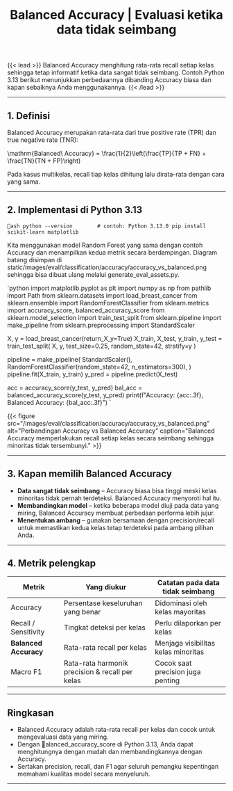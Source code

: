 ﻿---
title: "Balanced Accuracy | Evaluasi ketika data tidak seimbang"
linkTitle: "Balanced Accuracy"
seo_title: "Balanced Accuracy | Evaluasi ketika data tidak seimbang"
pre: "4.3.6 "
weight: 6
---

{{< lead >}}
Balanced Accuracy menghitung rata-rata recall setiap kelas sehingga tetap informatif ketika data sangat tidak seimbang. Contoh Python 3.13 berikut menunjukkan perbedaannya dibanding Accuracy biasa dan kapan sebaiknya Anda menggunakannya.
{{< /lead >}}

---

## 1. Definisi

Balanced Accuracy merupakan rata-rata dari true positive rate (TPR) dan true negative rate (TNR):


\mathrm{Balanced\ Accuracy} = \frac{1}{2}\left(\frac{TP}{TP + FN} + \frac{TN}{TN + FP}\right)


Pada kasus multikelas, recall tiap kelas dihitung lalu dirata-rata dengan cara yang sama.

---

## 2. Implementasi di Python 3.13

`ash
python --version        # contoh: Python 3.13.0
pip install scikit-learn matplotlib
`

Kita menggunakan model Random Forest yang sama dengan contoh Accuracy dan menampilkan kedua metrik secara berdampingan. Diagram batang disimpan di static/images/eval/classification/accuracy/accuracy_vs_balanced.png sehingga bisa dibuat ulang melalui generate_eval_assets.py.

`python
import matplotlib.pyplot as plt
import numpy as np
from pathlib import Path
from sklearn.datasets import load_breast_cancer
from sklearn.ensemble import RandomForestClassifier
from sklearn.metrics import accuracy_score, balanced_accuracy_score
from sklearn.model_selection import train_test_split
from sklearn.pipeline import make_pipeline
from sklearn.preprocessing import StandardScaler

X, y = load_breast_cancer(return_X_y=True)
X_train, X_test, y_train, y_test = train_test_split(
    X, y, test_size=0.25, random_state=42, stratify=y
)

pipeline = make_pipeline(
    StandardScaler(),
    RandomForestClassifier(random_state=42, n_estimators=300),
)
pipeline.fit(X_train, y_train)
y_pred = pipeline.predict(X_test)

acc = accuracy_score(y_test, y_pred)
bal_acc = balanced_accuracy_score(y_test, y_pred)
print(f"Accuracy: {acc:.3f}, Balanced Accuracy: {bal_acc:.3f}")
`

{{< figure src="/images/eval/classification/accuracy/accuracy_vs_balanced.png" alt="Perbandingan Accuracy vs Balanced Accuracy" caption="Balanced Accuracy memperlakukan recall setiap kelas secara seimbang sehingga minoritas tidak tersembunyi." >}}

---

## 3. Kapan memilih Balanced Accuracy

- **Data sangat tidak seimbang** – Accuracy biasa bisa tinggi meski kelas minoritas tidak pernah terdeteksi. Balanced Accuracy menyoroti hal itu.
- **Membandingkan model** – ketika beberapa model diuji pada data yang miring, Balanced Accuracy membuat perbedaan performa lebih jujur.
- **Menentukan ambang** – gunakan bersamaan dengan precision/recall untuk memastikan kedua kelas tetap terdeteksi pada ambang pilihan Anda.

---

## 4. Metrik pelengkap

| Metrik | Yang diukur | Catatan pada data tidak seimbang |
| --- | --- | --- |
| Accuracy | Persentase keseluruhan yang benar | Didominasi oleh kelas mayoritas |
| Recall / Sensitivity | Tingkat deteksi per kelas | Perlu dilaporkan per kelas |
| **Balanced Accuracy** | Rata-rata recall per kelas | Menjaga visibilitas kelas minoritas |
| Macro F1 | Rata-rata harmonik precision & recall per kelas | Cocok saat precision juga penting |

---

## Ringkasan

- Balanced Accuracy adalah rata-rata recall per kelas dan cocok untuk mengevaluasi data yang miring.
- Dengan alanced_accuracy_score di Python 3.13, Anda dapat menghitungnya dengan mudah dan membandingkannya dengan Accuracy.
- Sertakan precision, recall, dan F1 agar seluruh pemangku kepentingan memahami kualitas model secara menyeluruh.
---
